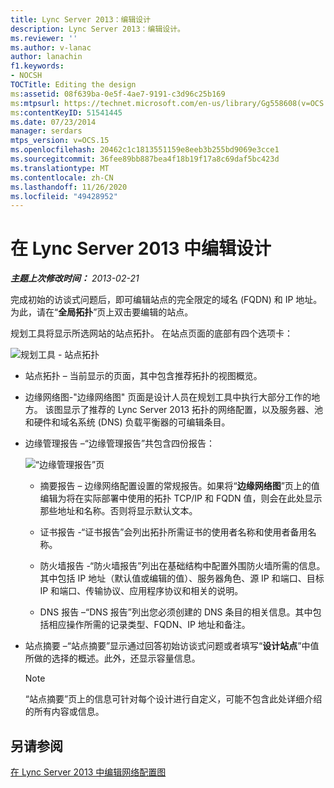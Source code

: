 ```yaml
---
title: Lync Server 2013：编辑设计
description: Lync Server 2013：编辑设计。
ms.reviewer: ''
ms.author: v-lanac
author: lanachin
f1.keywords:
- NOCSH
TOCTitle: Editing the design
ms:assetid: 08f639ba-0e5f-4ae7-9191-c3d96c25b169
ms:mtpsurl: https://technet.microsoft.com/en-us/library/Gg558608(v=OCS.15)
ms:contentKeyID: 51541445
ms.date: 07/23/2014
manager: serdars
mtps_version: v=OCS.15
ms.openlocfilehash: 20462c1c1813551159e8eeb3b255bd9069e3cce1
ms.sourcegitcommit: 36fee89bb887bea4f18b19f17a8c69daf5bc423d
ms.translationtype: MT
ms.contentlocale: zh-CN
ms.lasthandoff: 11/26/2020
ms.locfileid: "49428952"
---
```

# <a name="editing-the-design-in-lync-server-2013"></a>在 Lync Server 2013 中编辑设计

<div data-xmlns="http://www.w3.org/1999/xhtml">

<div class="topic" data-xmlns="http://www.w3.org/1999/xhtml" data-msxsl="urn:schemas-microsoft-com:xslt" data-cs="https://msdn.microsoft.com/">

<div data-asp="https://msdn2.microsoft.com/asp">



</div>

<div id="mainSection">

<div id="mainBody">

<span> </span>

_**主题上次修改时间：** 2013-02-21_

完成初始的访谈式问题后，即可编辑站点的完全限定的域名 (FQDN) 和 IP 地址。为此，请在“**全局拓扑**”页上双击要编辑的站点。

规划工具将显示所选网站的站点拓扑。 在站点页面的底部有四个选项卡：

![规划工具 - 站点拓扑](images/Gg558608.e6189c20-360a-42bd-ba90-11bdb5b7551b(OCS.15).jpg "规划工具 - 站点拓扑")

  - 站点拓扑 – 当前显示的页面，其中包含推荐拓扑的视图概览。

  - 边缘网络图-"边缘网络图" 页面是设计人员在规划工具中执行大部分工作的地方。 该图显示了推荐的 Lync Server 2013 拓扑的网络配置，以及服务器、池和硬件和域名系统 (DNS) 负载平衡器的可编辑条目。

  - 边缘管理报告 –“边缘管理报告”共包含四份报告：
    
    ![“边缘管理报告”页](images/Gg558608.0019cc5e-af39-4cb9-82ce-58f6388242ff(OCS.15).jpg "“边缘管理报告”页")  
    
      - 摘要报告 – 边缘网络配置设置的常规报告。如果将“**边缘网络图**”页上的值编辑为将在实际部署中使用的拓扑 TCP/IP 和 FQDN 值，则会在此处显示那些地址和名称。否则将显示默认文本。
    
      - 证书报告 -“证书报告”会列出拓扑所需证书的使用者名称和使用者备用名称。
    
      - 防火墙报告 -“防火墙报告”列出在基础结构中配置外围防火墙所需的信息。其中包括 IP 地址（默认值或编辑的值）、服务器角色、源 IP 和端口、目标 IP 和端口、传输协议、应用程序协议和相关的说明。
    
      - DNS 报告 –“DNS 报告”列出您必须创建的 DNS 条目的相关信息。其中包括相应操作所需的记录类型、FQDN、IP 地址和备注。

  - 站点摘要 –“站点摘要”显示通过回答初始访谈式问题或者填写“**设计站点**”中值所做的选择的概述。此外，还显示容量信息。
    
    <div>
    

    > [!NOTE]  
    > “站点摘要”页上的信息可针对每个设计进行自定义，可能不包含此处详细介绍的所有内容或信息。

    
    </div>

<div>

## <a name="see-also"></a>另请参阅


[在 Lync Server 2013 中编辑网络配置图](lync-server-2013-editing-the-network-configuration-diagram.md)  
  

</div>

</div>

<span> </span>

</div>

</div>

</div>

